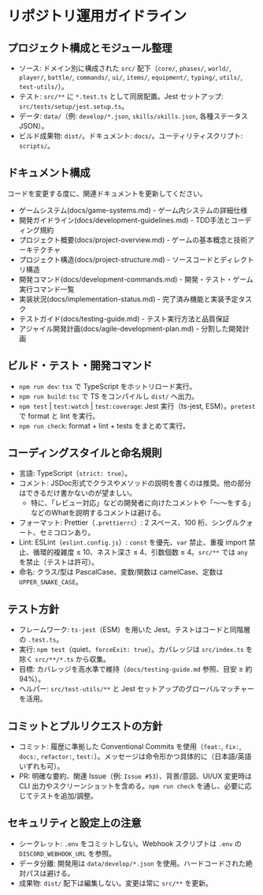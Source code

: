 # リポジトリ運用ガイドライン

## プロジェクト構成とモジュール整理
- ソース: ドメイン別に構成された `src/` 配下（`core/`, `phases/`, `world/`, `player/`, `battle/`, `commands/`, `ui/`, `items/`, `equipment/`, `typing/`, `utils/`, `test-utils/`）。
- テスト: `src/**` に `*.test.ts` として同居配置。Jest セットアップ: `src/tests/setup/jest.setup.ts`。
- データ: `data/`（例: `develop/*.json`, `skills/skills.json`, 各種ステータス JSON）。
- ビルド成果物: `dist/`。ドキュメント: `docs/`。ユーティリティスクリプト: `scripts/`。

## ドキュメント構成
コードを変更する度に、関連ドキュメントを更新してください。
- ゲームシステム(docs/game-systems.md) - ゲーム内システムの詳細仕様
- 開発ガイドライン(docs/development-guidelines.md) - TDD手法とコーディング規約
- プロジェクト概要(docs/project-overview.md) - ゲームの基本概念と技術アーキテクチャ
- プロジェクト構造(docs/project-structure.md) - ソースコードとディレクトリ構造
- 開発コマンド(docs/development-commands.md) - 開発・テスト・ゲーム実行コマンド一覧
- 実装状況(docs/implementation-status.md) - 完了済み機能と実装予定タスク
- テストガイド(docs/testing-guide.md) - テスト実行方法と品質保証
- アジャイル開発計画(docs/agile-development-plan.md) - 分割した開発計画

## ビルド・テスト・開発コマンド
- `npm run dev`: `tsx` で TypeScript をホットリロード実行。
- `npm run build`: `tsc` で TS をコンパイルし `dist/` へ出力。
- `npm test` | `test:watch` | `test:coverage`: Jest 実行（ts-jest, ESM）。`pretest` で format と lint を実行。
- `npm run check`: format + lint + tests をまとめて実行。

## コーディングスタイルと命名規則
- 言語: TypeScript（`strict: true`）。
- コメント: JSDoc形式でクラスやメソッドの説明を書くのは推奨。他の部分はできるだけ書かないのが望ましい。
  - 特に、「レビュー対応」などの開発者に向けたコメントや「〜〜をする」などのWhatを説明するコメントは避ける。
- フォーマット: Prettier（`.prettierrc`）: 2 スペース、100 桁、シングルクォート、セミコロンあり。
- Lint: ESLint（`eslint.config.js`）: `const` を優先、`var` 禁止、重複 import 禁止、循環的複雑度 ≤ 10、ネスト深さ ≤ 4、引数個数 ≤ 4。`src/**` では `any` を禁止（テストは許可）。
- 命名: クラス/型は PascalCase、変数/関数は camelCase、定数は `UPPER_SNAKE_CASE`。

## テスト方針
- フレームワーク: `ts-jest`（ESM）を用いた Jest。テストはコードと同階層の `.test.ts`。
- 実行: `npm test`（quiet、`forceExit: true`）。カバレッジは `src/index.ts` を除く `src/**/*.ts` から収集。
- 目標: カバレッジを高水準で維持（`docs/testing-guide.md` 参照、目安 ≥ 約94%）。
- ヘルパー: `src/test-utils/**` と Jest セットアップのグローバルマッチャーを活用。

## コミットとプルリクエストの方針
- コミット: 履歴に準拠した Conventional Commits を使用（`feat:`, `fix:`, `docs:`, `refactor:`, `test:`）。メッセージは命令形かつ具体的に（日本語/英語いずれも可）。
- PR: 明確な要約、関連 Issue（例: `Issue #53`）、背景/意図、UI/UX 変更時は CLI 出力やスクリーンショットを含める。`npm run check` を通し、必要に応じてテストを追加/調整。

## セキュリティと設定上の注意
- シークレット: `.env` をコミットしない。Webhook スクリプトは `.env` の `DISCORD_WEBHOOK_URL` を参照。
- データ分離: 開発用は `data/develop/*.json` を使用。ハードコードされた絶対パスは避ける。
- 成果物: `dist/` 配下は編集しない。変更は常に `src/**` を更新。
